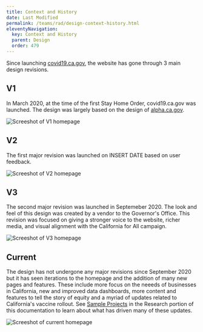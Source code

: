 ```yaml
---
title: Context and History
date: Last Modified 
permalink: /teams/rad/design-context-history.html
eleventyNavigation:
  key: Context and History
  parent: Design
  order: 479
---
```

Since launching [covid19.ca.gov](https://covid19.ca.gov/), the website has gone through 3 main design revisions.

## V1
In March 2020, at the time of the first Stay Home Order, covid19.ca.gov was launched. The design was largely based on the design of [alpha.ca.gov](https://www.alpha.ca.gov/).

![Screeshot of V1 homepage](https://cagov.github.io/covid19.ca.gov-site-eng-playbook/content/images/website-design-01.png)

## V2
The first major revision was launched on INSERT DATE based on user feedback.

![Screeshot of V2 homepage](https://cagov.github.io/covid19.ca.gov-site-eng-playbook/content/images/website-design-02.png)

## V3
The second major revision was launched in Septemeber 2020. The look and feel of this design was created by a vendor to the Governor's Office. This revision was focused on giving a stronger voice to the website, richer media, and visual alignment with the California for All campaign.

![Screeshot of V3 homepage](https://cagov.github.io/covid19.ca.gov-site-eng-playbook/content/images/website-design-03.png)


## Current
The design has not undergone any major revisions since September 2020 but it has seen iterations to the homepage and the addition of many new pages and features. These include more focus on the neeeds of businesses in California, new and improved data dashboards, more content and features to tell the story of equity and a myriad of updates related to California's vaccine rollout. See [Sample Projects](https://teamdocs.covid19.ca.gov/teams/rad/research-sample-projects.html) in the Research portion of this documentation to learn about what has driven many of these updates.

![Screeshot of current homepage](https://cagov.github.io/covid19.ca.gov-site-eng-playbook/content/images/website-design-04.png)


